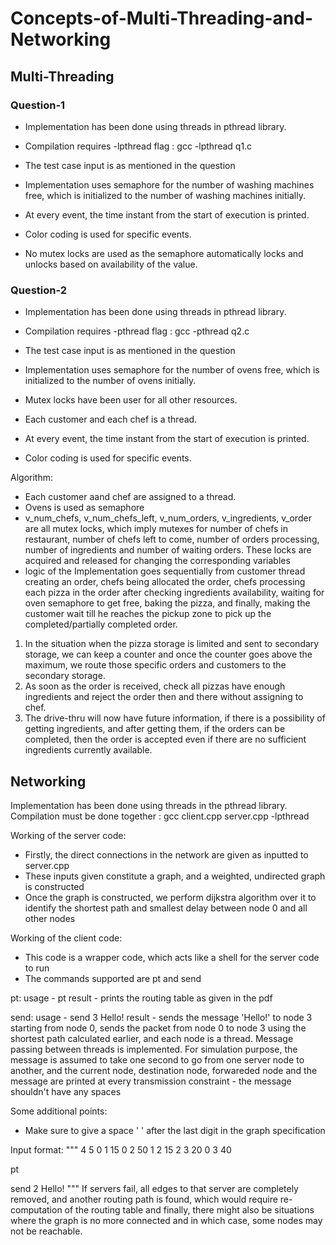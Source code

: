 # Concepts-of-Multi-Threading-and-Networking

## Multi-Threading

### Question-1

- Implementation has been done using threads in pthread library.
- Compilation requires -lpthread flag : gcc -lpthread q1.c
- The test case input is as mentioned in the question

- Implementation uses semaphore for the number of washing machines free, which is initialized to the number of washing machines initially.
- At every event, the time instant from the start of execution is printed.
- Color coding is used for specific events.
- No mutex locks are used as the semaphore automatically locks and unlocks based on availability of the value.

### Question-2

- Implementation has been done using threads in pthread library.
- Compilation requires -pthread flag : gcc -pthread q2.c
- The test case input is as mentioned in the question

- Implementation uses semaphore for the number of ovens free, which is initialized to the number of ovens initially.
- Mutex locks have been user for all other resources.
- Each customer and each chef is a thread. 
- At every event, the time instant from the start of execution is printed.
- Color coding is used for specific events.

Algorithm:
- Each customer aand chef are assigned to a thread.
- Ovens is used as semaphore
- v_num_chefs, v_num_chefs_left, v_num_orders, v_ingredients, v_order are all mutex locks, which imply mutexes for number of chefs in restaurant, number of 
chefs left to come, number of orders processing, number of ingredients and number of waiting orders. These locks are acquired and released for changing the 
corresponding variables
- logic of the Implementation goes sequentially from customer thread creating an order, chefs being allocated the order, chefs processing each pizza in the 
order after checking ingredients availability, waiting for oven semaphore to get free, baking the pizza, and finally, making the customer wait till he 
reaches the pickup zone to pick up the completed/partially completed order.

1. In the situation when the pizza storage is limited and sent to secondary storage, we can keep a counter and once the counter goes above the maximum, we route
 those specific orders and customers to the secondary storage.
2. As soon as the order is received, check all pizzas have enough ingredients and reject the order then and there without assigning to chef.
3. The drive-thru will now have future information, if there is a possibility of getting ingredients, and after getting them, if the orders can be completed, 
then the order is accepted even if there are no sufficient ingredients currently available.

## Networking

Implementation has been done using threads in the pthread library.
Compilation must be done together : gcc client.cpp server.cpp -lpthread

Working of the server code:
- Firstly, the direct connections in the network are given as inputted to server.cpp
- These inputs given constitute a graph, and a weighted, undirected graph is constructed
- Once the graph is constructed, we perform dijkstra algorithm over it to identify the shortest path and smallest delay between node 0 and all other nodes

Working of the client code:
- This code is a wrapper code, which acts like a shell for the server code to run
- The commands supported are pt and send

pt:
usage - pt
result - prints the routing table as given in the pdf

send:
usage - send 3 Hello!
result - sends the message 'Hello!' to node 3 starting from node 0, sends the packet from node 0 to node 3 using the shortest path calculated earlier,
and each node is a thread. Message passing between threads is implemented. For simulation purpose, the message is assumed to take one second to go from one 
server node to another, and the current node, destination node, forwareded node and the message are printed at every transmission
constraint - the message shouldn't have any spaces

Some additional points:
- Make sure to give a space ' ' after the last digit in the graph specification

Input format:
"""
4 5
0 1 15
0 2 50
1 2 15
2 3 20
0 3 40 

pt

send 2 Hello!
"""
If servers fail, all edges to that server are completely removed, and another routing path is found, which would require re-computation of the routing table 
and finally, there might also be situations where the graph is no more connected and in which case, some nodes may not be reachable.

